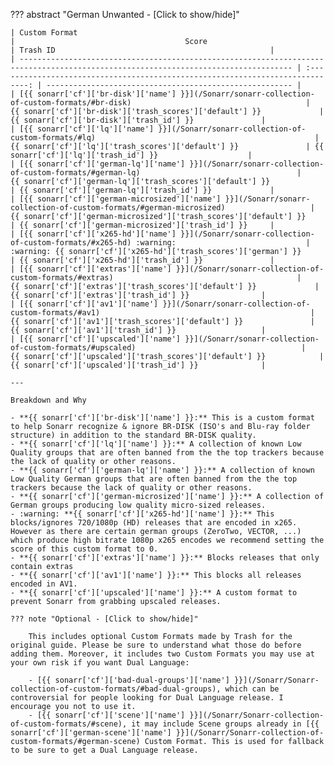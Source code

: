 <!-- markdownlint-disable MD041-->
??? abstract "German Unwanted - [Click to show/hide]"

    | Custom Format                                                                                                                       |                                      Score                                      | Trash ID                                                |
    | ----------------------------------------------------------------------------------------------------------------------------------- | :-----------------------------------------------------------------------------: | ------------------------------------------------------- |
    | [{{ sonarr['cf']['br-disk']['name'] }}](/Sonarr/sonarr-collection-of-custom-formats/#br-disk)                                       |            {{ sonarr['cf']['br-disk']['trash_scores']['default'] }}             | {{ sonarr['cf']['br-disk']['trash_id'] }}               |
    | [{{ sonarr['cf']['lq']['name'] }}](/Sonarr/sonarr-collection-of-custom-formats/#lq)                                                 |               {{ sonarr['cf']['lq']['trash_scores']['default'] }}               | {{ sonarr['cf']['lq']['trash_id'] }}                    |
    | [{{ sonarr['cf']['german-lq']['name'] }}](/Sonarr/sonarr-collection-of-custom-formats/#german-lq)                                   |           {{ sonarr['cf']['german-lq']['trash_scores']['default'] }}            | {{ sonarr['cf']['german-lq']['trash_id'] }}             |
    | [{{ sonarr['cf']['german-microsized']['name'] }}](/Sonarr/sonarr-collection-of-custom-formats/#german-microsized)                   |       {{ sonarr['cf']['german-microsized']['trash_scores']['default'] }}        | {{ sonarr['cf']['german-microsized']['trash_id'] }}     |
    | [{{ sonarr['cf']['x265-hd']['name'] }}](/Sonarr/sonarr-collection-of-custom-formats/#x265-hd) :warning:                             |        :warning: {{ sonarr['cf']['x265-hd']['trash_scores']['german'] }}        | {{ sonarr['cf']['x265-hd']['trash_id'] }}               |
    | [{{ sonarr['cf']['extras']['name'] }}](/Sonarr/sonarr-collection-of-custom-formats/#extras)                                         |             {{ sonarr['cf']['extras']['trash_scores']['default'] }}             | {{ sonarr['cf']['extras']['trash_id'] }}                |
    | [{{ sonarr['cf']['av1']['name'] }}](/Sonarr/sonarr-collection-of-custom-formats/#av1)                                               |              {{ sonarr['cf']['av1']['trash_scores']['default'] }}               | {{ sonarr['cf']['av1']['trash_id'] }}                   |
    | [{{ sonarr['cf']['upscaled']['name'] }}](/Sonarr/sonarr-collection-of-custom-formats/#upscaled)                                     |            {{ sonarr['cf']['upscaled']['trash_scores']['default'] }}            | {{ sonarr['cf']['upscaled']['trash_id'] }}              |

    ---

    Breakdown and Why

    - **{{ sonarr['cf']['br-disk']['name'] }}:** This is a custom format to help Sonarr recognize & ignore BR-DISK (ISO's and Blu-ray folder structure) in addition to the standard BR-DISK quality.
    - **{{ sonarr['cf']['lq']['name'] }}:** A collection of known Low Quality groups that are often banned from the the top trackers because the lack of quality or other reasons.
    - **{{ sonarr['cf']['german-lq']['name'] }}:** A collection of known Low Quality German groups that are often banned from the the top trackers because the lack of quality or other reasons.
    - **{{ sonarr['cf']['german-microsized']['name'] }}:** A collection of German groups producing low quality micro-sized releases.
    - :warning: **{{ sonarr['cf']['x265-hd']['name'] }}:** This blocks/ignores 720/1080p (HD) releases that are encoded in x265. However as there are certain german groups (ZeroTwo, VECTOR, ...) which produce high bitrate 1080p x265 encodes we recommend setting the score of this custom format to 0.
    - **{{ sonarr['cf']['extras']['name'] }}:** Blocks releases that only contain extras
    - **{{ sonarr['cf']['av1']['name'] }}:** This blocks all releases encoded in AV1.
    - **{{ sonarr['cf']['upscaled']['name'] }}:** A custom format to prevent Sonarr from grabbing upscaled releases.

    ??? note "Optional - [Click to show/hide]"

        This includes optional Custom Formats made by Trash for the original guide. Please be sure to understand what those do before adding them. Moreover, it includes two Custom Formats you may use at your own risk if you want Dual Language:

        - [{{ sonarr['cf']['bad-dual-groups']['name'] }}](/Sonarr/Sonarr-collection-of-custom-formats/#bad-dual-groups), which can be controversial for people looking for Dual Language release. I encourage you not to use it.
        - [{{ sonarr['cf']['scene']['name'] }}](/Sonarr/Sonarr-collection-of-custom-formats/#scene), it may include Scene groups already in [{{ sonarr['cf']['german-scene']['name'] }}](/Sonarr/Sonarr-collection-of-custom-formats/#german-scene) Custom Format. This is used for fallback to be sure to get a Dual Language release.
<!-- markdownlint-enable MD041-->
